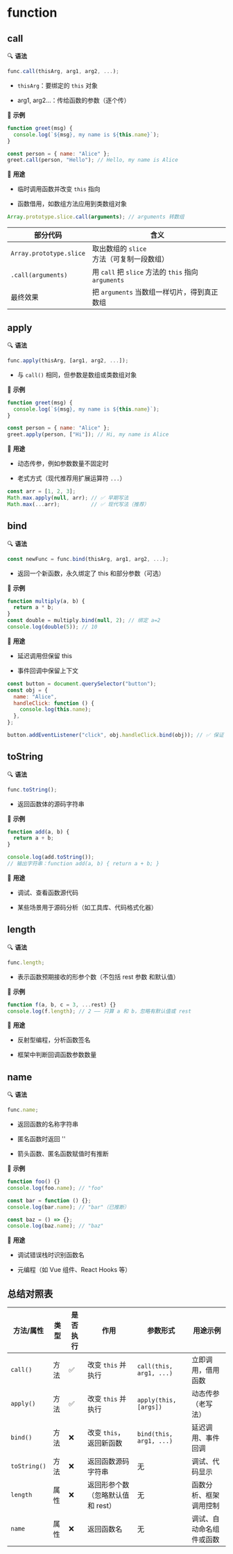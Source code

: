 # function  

## call  

🔍 **语法**  

```js
func.call(thisArg, arg1, arg2, ...);
```

- `thisArg`：要绑定的 `this` 对象

- arg1, arg2...：传给函数的参数（逐个传）  

🔶 **示例**  

```js
function greet(msg) {
  console.log(`${msg}, my name is ${this.name}`);
}

const person = { name: "Alice" };
greet.call(person, "Hello"); // Hello, my name is Alice
```

🔧 **用途**  

- 临时调用函数并改变 `this` 指向

- 函数借用，如数组方法应用到类数组对象  

```js
Array.prototype.slice.call(arguments); // arguments 转数组
```

| 部分代码                    | 含义                                           |
| ----------------------- | -------------------------------------------- |
| `Array.prototype.slice` | 取出数组的 `slice` 方法（可复制一段数组）                    |
| `.call(arguments)`      | 用 `call` 把 `slice` 方法的 `this` 指向 `arguments` |
| 最终效果                    | 把 `arguments` 当数组一样切片，得到真正数组                 |  


## apply    

🔍 **语法**  

```js
func.apply(thisArg, [arg1, arg2, ...]);
```
- 与 `call()` 相同，但参数是数组或类数组对象

🔶 **示例**  

```js
function greet(msg) {
  console.log(`${msg}, my name is ${this.name}`);
}

const person = { name: "Alice" };
greet.apply(person, ["Hi"]); // Hi, my name is Alice
```

🔧 **用途**  

- 动态传参，例如参数数量不固定时

- 老式方式（现代推荐用扩展运算符 `...`）  

```js
const arr = [1, 2, 3];
Math.max.apply(null, arr); // ✅ 早期写法
Math.max(...arr);          // ✅ 现代写法（推荐）
```

## bind  

🔍 **语法**  

```js
const newFunc = func.bind(thisArg, arg1, arg2, ...);
```
- 返回一个新函数，永久绑定了 this 和部分参数（可选）  

🔶 **示例**  

```js
function multiply(a, b) {
  return a * b;
}
const double = multiply.bind(null, 2); // 绑定 a=2
console.log(double(5)); // 10
```  

🔧 **用途**   

- 延迟调用但保留 this

- 事件回调中保留上下文  

```js
const button = document.querySelector("button");
const obj = {
  name: "Alice",
  handleClick: function () {
    console.log(this.name);
  },
};

button.addEventListener("click", obj.handleClick.bind(obj)); // ✅ 保证 this 指向 obj
```

## toString  

🔍 **语法**  

```js
func.toString();
```

- 返回函数体的源码字符串  

🔶 **示例**  

```js
function add(a, b) {
  return a + b;
}

console.log(add.toString());
// 输出字符串：function add(a, b) { return a + b; }
```

🔧 **用途**   

- 调试、查看函数源代码

- 某些场景用于源码分析（如工具库、代码格式化器）  


## length  

🔍 **语法**  

```js
func.length;
```

- 表示函数预期接收的形参个数（不包括 rest 参数 和默认值）  

🔶 **示例**  

```js
function f(a, b, c = 3, ...rest) {}
console.log(f.length); // 2 —— 只算 a 和 b，忽略有默认值或 rest
```

🔧 **用途**   

- 反射型编程，分析函数签名

- 框架中判断回调函数参数数量


## name  

🔍 **语法**  

```js
func.name;
```

- 返回函数的名称字符串

- 匿名函数时返回 ''

- 箭头函数、匿名函数赋值时有推断  

🔶 **示例**  

```js
function foo() {}
console.log(foo.name); // "foo"

const bar = function () {};
console.log(bar.name); // "bar"（已推断）

const baz = () => {};
console.log(baz.name); // "baz"
```

🔧 **用途**   

- 调试错误栈时识别函数名

- 元编程（如 Vue 组件、React Hooks 等）


## 总结对照表  

| 方法/属性        | 类型 | 是否执行 | 作用                  | 参数形式                    | 用途示例         |
| ------------ | -- | ---- | ------------------- | ----------------------- | ------------ |
| `call()`     | 方法 | ✅    | 改变 `this` 并执行       | `call(this, arg1, ...)` | 立即调用，借用函数    |
| `apply()`    | 方法 | ✅    | 改变 `this` 并执行       | `apply(this, [args])`   | 动态传参（老写法）    |
| `bind()`     | 方法 | ❌    | 改变 `this`，返回新函数     | `bind(this, arg1, ...)` | 延迟调用、事件回调    |
| `toString()` | 方法 | ❌    | 返回函数源码字符串           | 无                       | 调试、代码显示      |
| `length`     | 属性 | ❌    | 返回形参个数（忽略默认值和 rest） | 无                       | 函数分析、框架调用控制  |
| `name`       | 属性 | ❌    | 返回函数名               | 无                       | 调试、自动命名组件或函数 |







